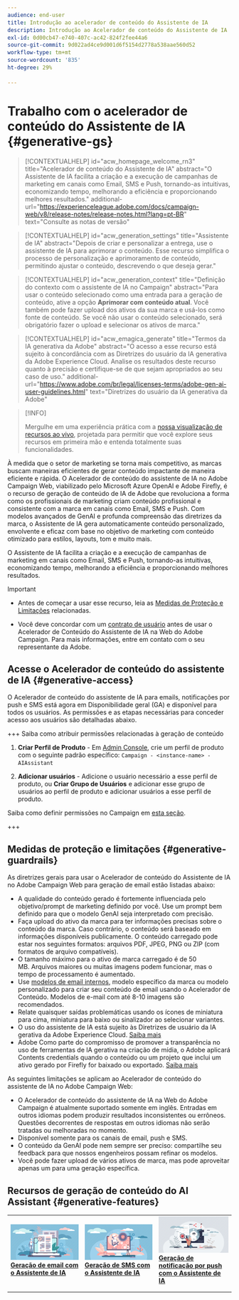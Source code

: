 ```yaml
---
audience: end-user
title: Introdução ao acelerador de conteúdo do Assistente de IA
description: Introdução ao Acelerador de conteúdo do Assistente de IA
exl-id: 0d00cb47-e740-407c-ac42-824f2fee44a6
source-git-commit: 9d022ad4ce9d001d6f5154d2778a538aae560d52
workflow-type: tm+mt
source-wordcount: '835'
ht-degree: 29%

---
```


# Trabalho com o acelerador de conteúdo do Assistente de IA  {#generative-gs}

>[!CONTEXTUALHELP]
>id="acw_homepage_welcome_rn3"
>title="Acelerador de conteúdo do Assistente de IA"
>abstract="O Assistente de IA facilita a criação e a execução de campanhas de marketing em canais como Email, SMS e Push, tornando-as intuitivas, economizando tempo, melhorando a eficiência e proporcionando melhores resultados."
>additional-url="https://experienceleague.adobe.com/docs/campaign-web/v8/release-notes/release-notes.html?lang=pt-BR" text="Consulte as notas de versão"


>[!CONTEXTUALHELP]
>id="acw_generation_settings"
>title="Assistente de IA"
>abstract="Depois de criar e personalizar a entrega, use o assistente de IA para aprimorar o conteúdo. Esse recurso simplifica o processo de personalização e aprimoramento de conteúdo, permitindo ajustar o conteúdo, descrevendo o que deseja gerar."


>[!CONTEXTUALHELP]
>id="acw_generation_context"
>title="Definição do contexto com o assistente de IA no Campaign"
>abstract="Para usar o conteúdo selecionado como uma entrada para a geração de conteúdo, ative a opção **Aprimorar com conteúdo atual**. Você também pode fazer upload dos ativos da sua marca e usá-los como fonte de conteúdo. Se você não usar o conteúdo selecionado, será obrigatório fazer o upload e selecionar os ativos de marca."

>[!CONTEXTUALHELP]
>id="acw_emagica_generate"
>title="Termos da IA generativa da Adobe"
>abstract="O acesso a esse recurso está sujeito à concordância com as Diretrizes do usuário da IA generativa da Adobe Experience Cloud. Analise os resultados deste recurso quanto à precisão e certifique-se de que sejam apropriados ao seu caso de uso."
>additional-url="https://www.adobe.com/br/legal/licenses-terms/adobe-gen-ai-user-guidelines.html" text="Diretrizes do usuário da IA generativa da Adobe"

>[!INFO]
>
>Mergulhe em uma experiência prática com a [nossa visualização de recursos ao vivo](https://experienceleague.adobe.com/pt-br/apps/journey-optimizer/ai-assistant-content-accelerator), projetada para permitir que você explore seus recursos em primeira mão e entenda totalmente suas funcionalidades.


À medida que o setor de marketing se torna mais competitivo, as marcas buscam maneiras eficientes de gerar conteúdo impactante de maneira eficiente e rápida. O Acelerador de conteúdo do assistente de IA no Adobe Campaign Web, viabilizado pelo Microsoft Azure OpenAI e Adobe Firefly, é o recurso de geração de conteúdo de IA de Adobe que revoluciona a forma como os profissionais de marketing criam conteúdo profissional e consistente com a marca em canais como Email, SMS e Push. Com modelos avançados de GenAI e profunda compreensão das diretrizes da marca, o Assistente de IA gera automaticamente conteúdo personalizado, envolvente e eficaz com base no objetivo de marketing com conteúdo otimizado para estilos, layouts, tom e muito mais.

O Assistente de IA facilita a criação e a execução de campanhas de marketing em canais como Email, SMS e Push, tornando-as intuitivas, economizando tempo, melhorando a eficiência e proporcionando melhores resultados.

>[!IMPORTANT]
>
>* Antes de começar a usar esse recurso, leia as [Medidas de Proteção e Limitações](#generative-guardrails) relacionadas.
>
>* Você deve concordar com um [contrato de usuário](https://www.adobe.com/legal/licenses-terms/adobe-dx-gen-ai-user-guidelines.html) antes de usar o Acelerador de Conteúdo do Assistente de IA na Web do Adobe Campaign. Para mais informações, entre em contato com o seu representante da Adobe.

## Acesse o Acelerador de conteúdo do assistente de IA {#generative-access}

O Acelerador de conteúdo do assistente de IA para emails, notificações por push e SMS está agora em Disponibilidade geral (GA) e disponível para todos os usuários. As permissões e as etapas necessárias para conceder acesso aos usuários são detalhadas abaixo.

+++  Saiba como atribuir permissões relacionadas à geração de conteúdo

1. **Criar Perfil de Produto** - Em [Admin Console](https://stage.adminconsole.adobe.com/), crie um perfil de produto com o seguinte padrão específico:
   `Campaign - <instance-name> - AIAssistant`

1. **Adicionar usuários** - Adicione o usuário necessário a esse perfil de produto,
ou
   **Criar Grupo de Usuários** e adicionar esse grupo de usuários ao perfil de produto e adicionar usuários a esse perfil de produto.

Saiba como definir permissões no Campaign em [esta seção](../get-started/permissions.md).

+++

## Medidas de proteção e limitações {#generative-guardrails}

As diretrizes gerais para usar o Acelerador de conteúdo do Assistente de IA no Adobe Campaign Web para geração de email estão listadas abaixo:

* A qualidade do conteúdo gerado é fortemente influenciada pelo objetivo/prompt de marketing definido por você. Use um prompt bem definido para que o modelo GenAI seja interpretado com precisão. 
* Faça upload do ativo da marca para ter informações precisas sobre o conteúdo da marca. Caso contrário, o conteúdo será baseado em informações disponíveis publicamente. O conteúdo carregado pode estar nos seguintes formatos: arquivos PDF, JPEG, PNG ou ZIP (com formatos de arquivo compatíveis).
* O tamanho máximo para o ativo de marca carregado é de 50 MB. Arquivos maiores ou muitas imagens podem funcionar, mas o tempo de processamento é aumentado.
* Use [modelos de email internos](../email/create-email-templates.md), modelo específico da marca ou modelo personalizado para criar seu conteúdo de email usando o Acelerador de Conteúdo. Modelos de e-mail com até 8-10 imagens são recomendados.
* Relate quaisquer saídas problemáticas usando os ícones de miniatura para cima, miniatura para baixo ou sinalizador ao selecionar variantes.
* O uso do assistente de IA está sujeito às Diretrizes de usuário da IA gerativa da Adobe Experience Cloud. [Saiba mais](https://www.adobe.com/legal/licenses-terms/adobe-dx-gen-ai-user-guidelines.html)
* Adobe Como parte do compromisso de promover a transparência no uso de ferramentas de IA gerativa na criação de mídia, o Adobe aplicará Contents credentials quando o conteúdo ou um projeto que inclui um ativo gerado por Firefly for baixado ou exportado. [Saiba mais](https://helpx.adobe.com/firefly/using/content-credentials.html)

As seguintes limitações se aplicam ao Acelerador de conteúdo do assistente de IA no Adobe Campaign Web:

* O Acelerador de conteúdo do assistente de IA na Web do Adobe Campaign é atualmente suportado somente em inglês. Entradas em outros idiomas podem produzir resultados inconsistentes ou errôneos. Questões decorrentes de respostas em outros idiomas não serão tratadas ou melhoradas no momento.
* Disponível somente para os canais de email, push e SMS.
* O conteúdo da GenAI pode nem sempre ser preciso: compartilhe seu feedback para que nossos engenheiros possam refinar os modelos.
* Você pode fazer upload de vários ativos de marca, mas pode aproveitar apenas um para uma geração específica.

## Recursos de geração de conteúdo do AI Assistant {#generative-features}

<table style="table-layout:fixed"><tr style="border: 0;">
<td>
<a href="generative-content.md">
<img alt="Geração de email" src="assets/do-not-localize/text-genai.jpeg">
</a>
<div>
<a href="generative-content.md"><strong>Geração de email com o Assistente de IA</strong></a>
</div>
<p>
</td>
<td>
<a href="generative-sms.md">
<img alt="Geração de SMS" src="assets/do-not-localize/image-genai.jpeg">
</a>
<div><a href="generative-sms.md"><strong>Geração de SMS com o Assistente de IA</strong>
</div>
<p>
</td>
<td>
<a href="generative-push.md">
<img alt="Geração de push" src="assets/do-not-localize/email-genai.jpeg">
</a>
<div>
<a href="generative-push.md"><strong>Geração de notificação por push com o Assistente de IA</strong></a>
</div>
<p></td>
</tr></table>
